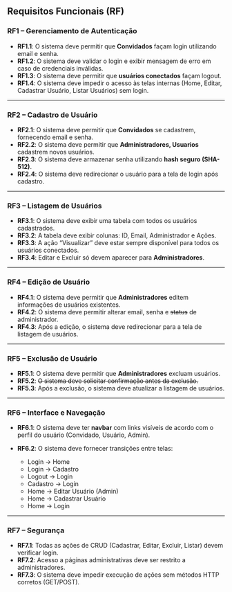 ## **Requisitos Funcionais (RF)**

### **RF1 – Gerenciamento de Autenticação**

* **RF1.1**: O sistema deve permitir que **Convidados** façam login utilizando email e senha.
* **RF1.2**: O sistema deve validar o login e exibir mensagem de erro em caso de credenciais inválidas.
* **RF1.3**: O sistema deve permitir que **usuários conectados** façam logout.
* **RF1.4**: O sistema deve impedir o acesso às telas internas (Home, Editar, Cadastrar Usuário, Listar Usuários) sem login.

---

### **RF2 – Cadastro de Usuário**

* **RF2.1**: O sistema deve permitir que **Convidados** se cadastrem, fornecendo email e senha.
* **RF2.2**: O sistema deve permitir que **Administradores, Usuarios** cadastrem novos usuários.
* **RF2.3**: O sistema deve armazenar senha utilizando **hash seguro (SHA-512)**.
* **RF2.4**: O sistema deve redirecionar o usuário para a tela de login após cadastro.

---

### **RF3 – Listagem de Usuários**

* **RF3.1**: O sistema deve exibir uma tabela com todos os usuários cadastrados.
* **RF3.2**: A tabela deve exibir colunas: ID, Email, Administrador e Ações.
* **RF3.3**: A ação “Visualizar” deve estar sempre disponível para todos os usuários conectados.
* **RF3.4**: Editar e Excluir só devem aparecer para **Administradores**.

---

### **RF4 – Edição de Usuário**

* **RF4.1**: O sistema deve permitir que **Administradores** editem informações de usuários existentes.
* **RF4.2**: O sistema deve permitir alterar email, senha e ~~status~~ de administrador.
* **RF4.3**: Após a edição, o sistema deve redirecionar para a tela de listagem de usuários.

---

### **RF5 – Exclusão de Usuário**

* **RF5.1**: O sistema deve permitir que **Administradores** excluam usuários.
* **RF5.2**: ~~O sistema deve solicitar confirmação antes da exclusão.~~
* **RF5.3**: Após a exclusão, o sistema deve atualizar a listagem de usuários.

---

### **RF6 – Interface e Navegação**

* **RF6.1**: O sistema deve ter **navbar** com links visíveis de acordo com o perfil do usuário (Convidado, Usuário, Admin).
* **RF6.2**: O sistema deve fornecer transições entre telas:

  * Login → Home
  * Login → Cadastro
  * Logout → Login
  * Cadastro → Login
  * Home → Editar Usuário (Admin)
  * Home → Cadastrar Usuário
  * Home → Login 

---

### **RF7 – Segurança**

* **RF7.1**: Todas as ações de CRUD (Cadastrar, Editar, Excluir, Listar) devem verificar login.
* **RF7.2**: Acesso a páginas administrativas deve ser restrito a administradores.
* **RF7.3**: O sistema deve impedir execução de ações sem métodos HTTP corretos (GET/POST).

